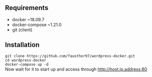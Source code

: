 ## Requirements  
* docker ~18.09.7
* docker-compose  ~1.21.0
* git (client)

## Installation
`git clone https://github.com/fausthor97/wordpress-docker.git`  
`cd wordpress-docker`  
`docker-compose up -d`  
Now wait for it to start up and access through http://host.ip.address:80
